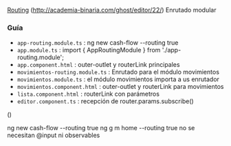 [Routing](http://academia-binaria.com/enrutado-con-angular2-el-nuevo-spa/)
(http://academia-binaria.com/ghost/editor/22/)
Enrutado modular 

### Guía
- `app-routing.module.ts` : ng new cash-flow --routing true
- `app.module.ts` : import { AppRoutingModule } from './app-routing.module';
- `app.component.html` :  outer-outlet y routerLink principales
- `movimientos-routing.module.ts` : Enrutado para el módulo movimientos 
- `movimientos.module.ts` : el módulo movimientos importa a us enrutador
- `movimientos.component.html` : outer-outlet y routerLink para movimientos
- `lista.component.html` :  routerLink con parámetros
- `editor.component.ts` : recepción de router.params.subscribe()


()

ng new cash-flow --routing true
ng g m home --routing true
no se necesitan @input ni observables
